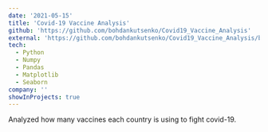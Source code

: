 ```yaml
---
date: '2021-05-15'
title: 'Covid-19 Vaccine Analysis'
github: 'https://github.com/bohdankutsenko/Covid19_Vaccine_Analysis'
external: 'https://github.com/bohdankutsenko/Covid19_Vaccine_Analysis/blob/main/Covid19_Vaccine_Analysis.ipynb'
tech:
  - Python
  - Numpy
  - Pandas
  - Matplotlib
  - Seaborn
company: ''
showInProjects: true
---
```


Analyzed how many vaccines each country is using to fight covid-19.
